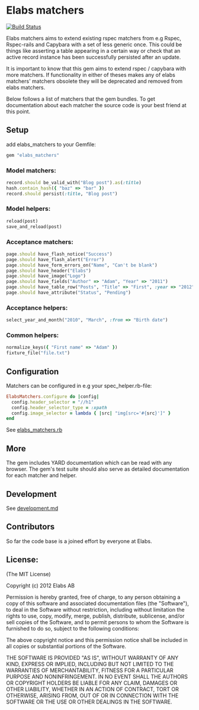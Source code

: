 # Elabs matchers

[![Build Status](https://secure.travis-ci.org/elabs/elabs_matchers.png)](http://travis-ci.org/elabs/elabs_matchers)

Elabs matchers aims to extend existing rspec matchers from e.g Rspec, Rspec-rails and Capybara with a set
of less generic once. This could be things like asserting a table appearing in a certain way or check that
an active record instance has been successfully persisted after an update.

It is important to know that this gem aims to extend rspec / capybara with more matchers. If functionality in either of theses
makes any of elabs matchers' matchers obsolete they will be deprecated and removed from elabs matchers.

Below follows a list of matchers that the gem bundles. To get documentation about each matcher the source code is
your best friend at this point.

## Setup

add elabs_matchers to your Gemfile:

```ruby
gem "elabs_matchers"
```

### Model matchers:
```ruby
record.should be_valid_with("Blog post").as(:title)
hash.contain_hash({ "baz" => "bar" })
record.should persist(:title, "Blog post")
```

### Model helpers:
```ruby
reload(post)
save_and_reload(post)
```

### Acceptance matchers:
```ruby
page.should have_flash_notice("Success")
page.should have_flash_alert("Error")
page.should have_form_errors_on("Name", "Can't be blank")
page.should have_header("Elabs")
page.should have_image("Logo")
page.should have_fields("Author" => "Adam", "Year" => "2011")
page.should have_table_row("Posts", "Title" => "First", :year => "2012") # Moved to https://github.com/jnicklas/capybara_table
page.should have_attribute("Status", "Pending")
```

### Acceptance helpers:
```ruby
select_year_and_month("2010", "March", :from => "Birth date")
```

### Common helpers:
```ruby
normalize_keys({ "First name" => "Adam" })
fixture_file("file.txt")
```

## Configuration

Matchers can be configured in e.g your spec_helper.rb-file:

```ruby
ElabsMatchers.configure do |config|
  config.header_selector = "//h1"
  config.header_selector_type = :xpath
  config.image_selector = lambda { |src| "img[src='#{src}']" }
end
```

See [elabs_matchers.rb](https://github.com/elabs/elabs_matchers/blob/master/lib/elabs_matchers.rb)


## More
The gem includes YARD documentation which can be read with any browser.
The gem's test suite should also serve as detailed documentation for each matcher and helper.


## Development

See [development.md](https://github.com/elabs/elabs_matchers/blob/master/development.md)

## Contributors

So far the code base is a joined effort by everyone at Elabs.

## License:

 (The MIT License)

 Copyright (c) 2012 Elabs AB

 Permission is hereby granted, free of charge, to any person obtaining
 a copy of this software and associated documentation files (the
 "Software"), to deal in the Software without restriction, including
 without limitation the rights to use, copy, modify, merge, publish,
 distribute, sublicense, and/or sell copies of the Software, and to
 permit persons to whom the Software is furnished to do so, subject to
 the following conditions:

 The above copyright notice and this permission notice shall be
 included in all copies or substantial portions of the Software.

 THE SOFTWARE IS PROVIDED "AS IS", WITHOUT WARRANTY OF ANY KIND,
 EXPRESS OR IMPLIED, INCLUDING BUT NOT LIMITED TO THE WARRANTIES OF
 MERCHANTABILITY, FITNESS FOR A PARTICULAR PURPOSE AND NONINFRINGEMENT.
 IN NO EVENT SHALL THE AUTHORS OR COPYRIGHT HOLDERS BE LIABLE FOR ANY
 CLAIM, DAMAGES OR OTHER LIABILITY, WHETHER IN AN ACTION OF CONTRACT,
 TORT OR OTHERWISE, ARISING FROM, OUT OF OR IN CONNECTION WITH THE
 SOFTWARE OR THE USE OR OTHER DEALINGS IN THE SOFTWARE.
